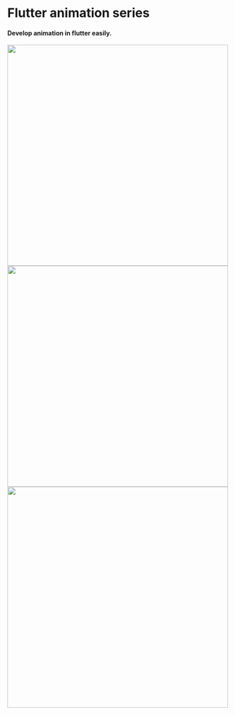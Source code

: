 # Flutter animation series
#### Develop animation in flutter easily.

<img src='https://github.com/sky-flutter/flutter_animation_series/blob/master/output.gif' height=500/> <img src='https://github.com/sky-flutter/flutter_animation_series/blob/master/search-output.gif' height=500/><img src='https://github.com/sky-flutter/flutter_animation_series/blob/master/login_anim.gif' height=500/>
